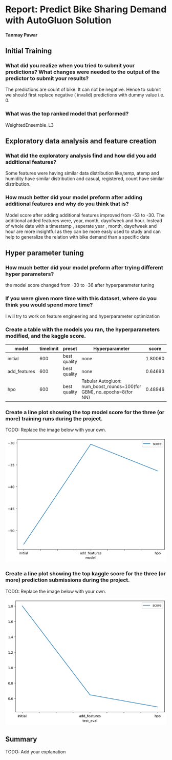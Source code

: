 # Report: Predict Bike Sharing Demand with AutoGluon Solution
#### Tanmay Pawar

## Initial Training
### What did you realize when you tried to submit your predictions? What changes were needed to the output of the predictor to submit your results?
The predictions are count of bike. It can not be negative. Hence to submit we should first replace negative ( invalid) predictions with dummy value i.e. 0.

### What was the top ranked model that performed?
WeightedEnsemble_L3

## Exploratory data analysis and feature creation
### What did the exploratory analysis find and how did you add additional features?
Some features were having similar data distribution like,temp, atemp and humidity have similar distribution and casual, registered, count have similar distribution.

### How much better did your model preform after adding additional features and why do you think that is?
Model score after adding additional features improved from -53 to -30. 
The additional added features were, year, month, dayofweek and hour. 
Instead of whole date with a timestamp , seperate year , month, dayofweek and hour are more insightful as they can be more easly used to study and can help to generalize the relation with bike demand than a specific date

## Hyper parameter tuning
### How much better did your model preform after trying different hyper parameters?
the model score changed from -30 to -36 after hyperparameter tuning

### If you were given more time with this dataset, where do you think you would spend more time?
I will try to work on feature engineering and hyperparameter optimization

### Create a table with the models you ran, the hyperparameters modified, and the kaggle score.
|model|timelimit|preset|Hyperparameter|score|
|--|--|--|--|--|
|initial|600|best quality|none|1.80060|
|add_features|600|best quality|none|0.64693|
|hpo|600|best quality|Tabular Autogluon: num_boost_rounds=100(for GBM), no_epochs=8(for NN)|0.48946|

### Create a line plot showing the top model score for the three (or more) training runs during the project.

TODO: Replace the image below with your own.

![model_train_score.png](model_train_score.png)

### Create a line plot showing the top kaggle score for the three (or more) prediction submissions during the project.

TODO: Replace the image below with your own.

![model_test_score.png](model_test_score.png)

## Summary
TODO: Add your explanation
